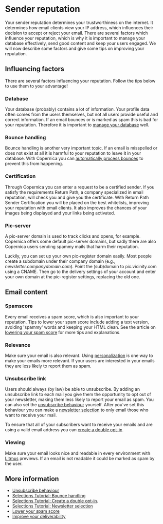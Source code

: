 # Sender reputation

Your sender reputation determines your trustworthiness on the internet. It 
determines how email clients view your IP address, which influences their 
decision to accept or reject your email. There are several factors which 
influence your reputation, which is why it is important to 
manage your database effectively, send good content 
and keep your users engaged. We will now describe some factors and give 
some tips on improving your reputation.

## Influencing factors

There are several factors influencing your reputation. Follow the tips 
below to use them to your advantage!

### Database

Your database (probably) contains a lot of information. Your profile data 
often comes from the users themselves, but not all users provide useful and 
correct information. If an email bounces or is marked as spam this is bad 
for your reputation. Therefore it is important to [manage your database](./database-introduction) 
well.

### Bounce handling

Bounce handling is another very important topic. If an email is misspelled 
or does not exist at all it is harmful to your reputation to leave it in your 
database. With Copernica you can [automatically process bounces](./automatically-process-bounces) 
to prevent this from happening.

### Certification

Through Copernica you can enter a request to be a certified sender. If 
you satisfy the requirements Return Path, a company specialized in email 
reputation, will check you and give you the certificate. With Return Path 
Sender Certification you will be placed on the best whitelists, improving 
your reputation with email clients. It also improves the chances of your 
images being displayed and your links being activated.

### Pic-server

A pic-server domain is used to track clicks and opens, for example. 
Copernica offers some default pic-server domains, but sadly there are 
also Copernica users sending spammy mails that harm their reputation.

Luckily, you can set up your own pic-register domain easily. Most people 
create a subdomain under their company domain 
(e.g., *newsletter.companydomain.com*). Point the (sub)domain to 
pic.vicinity.com using a CNAME. Then go to the delivery settings of 
your account and enter your own domain at the pic-register settings, 
replacing the old one.

## Email content

### Spamscore

Every email receives a spam score, which is also important to your reputation. 
Tips to lower your spam score include adding a text version, avoiding 
'spammy' words and keeping your HTML clean. See the article on 
[lowering your spam score](./some-tips-to-lower-your-email-spam-score) for more 
tips and explanations.

### Relevance

Make sure your email is also relevant. Using [personalization](./personalization) 
is one way to make your emails more relevant. If your users are interested 
in your emails they are less likely to report them as spam.

### Unsubscribe link

Users should always (by law) be able to unsubscribe. 
By adding an unsubscribe link to each mail you give them the opportunity 
to opt out of your newsletter, making them less likely to report your email 
as spam. You can also set the [unsubscribe behaviour](database-unsubscribe-behavior) 
yourself. After you've set this behaviour you can make a 
[newsletter selection](./create-a-mailing-list) to only email those who 
want to receive your mail.

To ensure that all of your subscribers want to receive your emails and are 
using a valid email address you can [create a double opt-in](create-a-double-optin-for-new-subscribers).

### Viewing

Make sure your email looks nice and readable in every environment with 
[Litmus](./litmus) previews. If an email is not readable it could be 
marked as spam by the user.

## More information

* [Unsubscribe behaviour](database-unsubscribe-behavior) 
* [Selections Tutorial: Bounce handling](./automatically-process-bounces) 
* [Selections Tutorial: Create a double opt-in](create-a-double-optin-for-new-subscribers).
* [Selections Tutorial: Newsletter selection](./create-a-mailing-list)
* [Lower your spam score](./some-tips-to-lower-your-email-spam-score)
* [Improve your deliverability](./deliverability)
